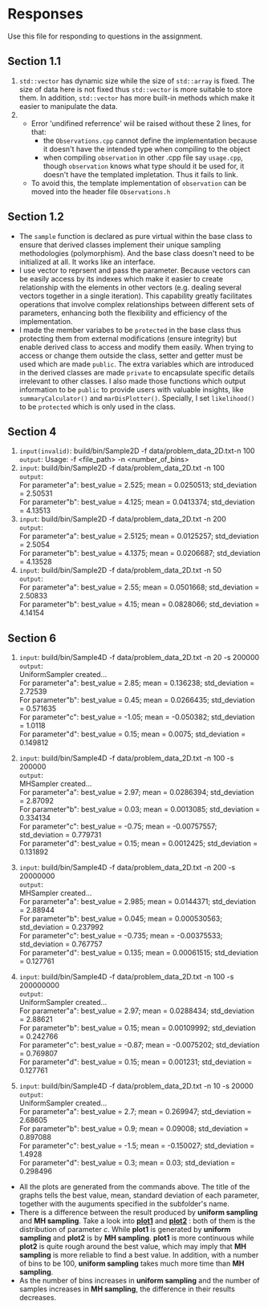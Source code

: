 # Responses

Use this file for responding to questions in the assignment. 

## Section 1.1
1. `std::vector` has dynamic size while the size of `std::array` is fixed. The size of data here is not fixed thus `std::vector` is more suitable to store them. In addition, `std::vector` has more built-in methods which make it easier to manipulate the data.
2.  - Error 'undifined referrence' wiil be raised without these 2 lines, for that:  
        - the `Observations.cpp` cannot define the implementation because it doesn't have the intended type  when compiling to the object
        - when compiling `observation` in other .cpp file say `usage.cpp`, though `observation` knows what type should it be used for, it doesn't have the templated impletation. Thus it fails to link.
    - To avoid this, the template implementation of `observation` can be moved into the header file `Observations.h`
## Section 1.2
- The `sample` function is declared as pure virtual within the base class to ensure that derived classes implement their unique sampling methodologies (polymorphism). And the base class doesn't need to be initialized at all. It works like an interface.  
- I use vector to reprsent and pass the parameter. Because vectors can be easily access by its indexes which make it easier to create relationship with the elements in other vectors (e.g. dealing several vectors together in a single iteration). This capability greatly facilitates operations that involve complex relationships between different sets of parameters, enhancing both the flexibility and efficiency of the implementation.
- I made the member variabes to be `protected` in the base class thus protecting them from external modifications (ensure integrity) but enable derived class to access and modify them easily. When trying to access or change them outside the class, setter and getter must be used which are made `public`. The extra variables which are introduced in the derived classes are made `private` to encapsulate specific details irrelevant to other classes. I also made those functions which output information to be `public` to provide users with valuable insights, like  `summaryCalculator()` and `marDisPlotter()`. Specially, I set `likelihood()` to be `protected` which is only used in the class. 
## Section 4
1. `input(invalid)`: build/bin/Sample2D -f data/problem_data_2D.txt-n 100  
`output`: Usage: -f <file_path> -n <number_of_bins>  
2. `input`: build/bin/Sample2D -f data/problem_data_2D.txt -n 100  
`output`:  
For parameter"a": best_value = 2.525; mean = 0.0250513; std_deviation = 2.50531  
For parameter"b": best_value = 4.125; mean = 0.0413374; std_deviation = 4.13513  
3. `input`: build/bin/Sample2D -f data/problem_data_2D.txt -n 200  
`output`:  
For parameter"a": best_value = 2.5125; mean = 0.0125257; std_deviation = 2.5054  
For parameter"b": best_value = 4.1375; mean = 0.0206687; std_deviation = 4.13528   
4. `input`: build/bin/Sample2D -f data/problem_data_2D.txt -n 50  
`output`:  
For parameter"a": best_value = 2.55; mean = 0.0501668; std_deviation = 2.50833  
For parameter"b": best_value = 4.15; mean = 0.0828066; std_deviation = 4.14154    

## Section 6
1. `input`:  build/bin/Sample4D -f data/problem_data_2D.txt -n 20 -s 200000  
`output`:  
UniformSampler created...  
For parameter"a": best_value = 2.85; mean = 0.136238; std_deviation = 2.72539  
For parameter"b": best_value = 0.45; mean = 0.0266435; std_deviation = 0.571635  
For parameter"c": best_value = -1.05; mean = -0.050382; std_deviation = 1.0118  
For parameter"d": best_value = 0.15; mean = 0.0075; std_deviation = 0.149812  
2. `input`:  build/bin/Sample4D -f data/problem_data_2D.txt -n 100 -s 200000  
`output`:  
MHSampler created...  
For parameter"a": best_value = 2.97; mean = 0.0286394; std_deviation = 2.87092  
For parameter"b": best_value = 0.03; mean = 0.0013085; std_deviation = 0.334134  
For parameter"c": best_value = -0.75; mean = -0.00757557; std_deviation = 0.779731  
For parameter"d": best_value = 0.15; mean = 0.0012425; std_deviation = 0.131892  

3. `input`:  build/bin/Sample4D -f data/problem_data_2D.txt -n 200 -s 20000000     
`output`:  
MHSampler created...  
For parameter"a": best_value = 2.985; mean = 0.0144371; std_deviation = 2.88944  
For parameter"b": best_value = 0.045; mean = 0.000530563; std_deviation = 0.237992  
For parameter"c": best_value = -0.735; mean = -0.00375533; std_deviation = 0.767757  
For parameter"d": best_value = 0.135; mean = 0.00061515; std_deviation = 0.127761  

4. `input`:  build/bin/Sample4D -f data/problem_data_2D.txt -n 100 -s 200000000  
`output`:   
UniformSampler created...  
For parameter"a": best_value = 2.97; mean = 0.0288434; std_deviation = 2.88621  
For parameter"b": best_value = 0.15; mean = 0.00109992; std_deviation = 0.242766  
For parameter"c": best_value = -0.87; mean = -0.0075202; std_deviation = 0.769807  
For parameter"d": best_value = 0.15; mean = 0.001231; std_deviation = 0.127761    
5. `input`:  build/bin/Sample4D -f data/problem_data_2D.txt -n 10 -s 20000    
`output`:   
UniformSampler created...  
For parameter"a": best_value = 2.7; mean = 0.269947; std_deviation = 2.68605  
For parameter"b": best_value = 0.9; mean = 0.09008; std_deviation = 0.897088  
For parameter"c": best_value = -1.5; mean = -0.150027; std_deviation = 1.4928  
For parameter"d": best_value = 0.3; mean = 0.03; std_deviation = 0.298496   
 
- All the plots are generated from the commands above. The title of the graphs tells the best value, mean, standard deviation of each parameter, together with the auguments specified in the subfolder's name.
- There is a difference between the result produced by **uniform sampling** and **MH sampling**. Take a look into [**plot1**](plots/UniformSampler_numParas4_numbins100_maxSamples200000000/distribution_c.png) and [**plot2**](plots/MHSampler_numParas4_numbins100_maxSamples200000/distribution_c.png) : both of them is the distribution of parameter *c*. While **plot1** is generated by **uniform sampling** and **plot2** is by **MH sampling**. **plot1** is more continuous while **plot2** is quite rough around the best value, which may imply that **MH sampling** is more reliable to find a best value. In addition, with a number of bins to be 100, **uniform sampling** takes much more time than **MH sampling**.
- As the number of bins increases in **uniform sampling** and the number of samples increases in **MH sampling**, the difference in their results decreases.